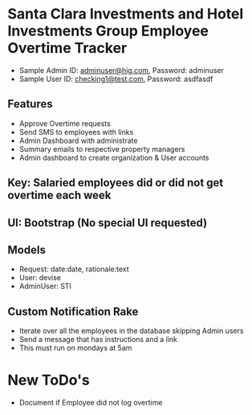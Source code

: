 # Santa Clara Investments and Hotel Investments Group Employee Overtime Tracker
- Sample Admin ID: adminuser@hig.com, Password: adminuser
- Sample User ID: checking1@test.com, Password: asdfasdf

## Features
- Approve Overtime requests
- Send SMS to employees with links
- Admin Dashboard with administrate
- Summary emails to respective property managers
- Admin dashboard to create organization & User accounts

## Key: Salaried employees did or did not get overtime each week

## UI: Bootstrap (No special UI requested)
## Models
- Request: date:date, rationale:text
- User: devise
- AdminUser: STI

## Custom Notification Rake
- Iterate over all the employees in the database skipping Admin users
- Send a message that has instructions and a link
- This must run on mondays at 5am

# New ToDo's
- Document if Employee did not log overtime
